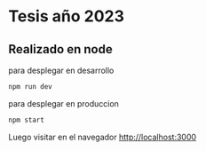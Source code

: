 # Tesis año 2023
 ## Realizado en node 

para desplegar en desarrollo

```bash
npm run dev
```

para desplegar en produccion

```bash
npm start
```

Luego visitar en el navegador [http://localhost:3000](http://localhost:300)

